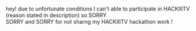 hey!
due to unfortunate conditions I can't able to participate in HACKIIITV (reason stated in description) 
so SORRY  
  SORRY 
and SORRY 
  for not sharng my HACKIIITV hackathon work !
